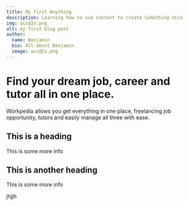 ```yaml
---
title: My first Anything
description: Learning how to use content to create Something nice
img: acc@2x.png
alt: my first blog post
author:
  name: Benjamin
  bio: All about Benjamin
  image: acc@2x.png
---
```



# Find your dream job, career and tutor all in one place. 

Workpedia allows you get everything in one place, freelancing job opportunity, tutors and easily manage all three with ease.

## This is a heading

This is some more info

## This is another heading

This is some more info

<info-box>
  <template #info-box>
    This is a vue component inside markdown using slots
  </template>
</info-box>
jhjjh
<author :author="author"></author>

